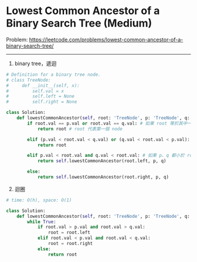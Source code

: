 Lowest Common Ancestor of a Binary Search Tree (Medium)
===

Problem: https://leetcode.com/problems/lowest-common-ancestor-of-a-binary-search-tree/

---

1. binary tree，遞迴
```python
# Definition for a binary tree node.
# class TreeNode:
#     def __init__(self, x):
#         self.val = x
#         self.left = None
#         self.right = None

class Solution:
    def lowestCommonAncestor(self, root: 'TreeNode', p: 'TreeNode', q: 'TreeNode') -> 'TreeNode':
        if root.val == p.val or root.val == q.val: # 如果 root 等於其中一個 p or q，那他就是答案(因為從上而下開始找)
            return root # root 代表第一個 node

        elif (p.val < root.val < q.val) or (q.val < root.val < p.val):
            return root

        elif p.val < root.val and q.val < root.val: # 如果 p、q 都小於 root，要往左邊走
            return self.lowestCommonAncestor(root.left, p, q)

        else:
            return self.lowestCommonAncestor(root.right, p, q)
```

2. 迴圈
```python
# time: O(h), space: O(1)

class Solution:
    def lowestCommonAncestor(self, root: 'TreeNode', p: 'TreeNode', q: 'TreeNode') -> 'TreeNode':
        while True:
            if root.val > p.val and root.val > q.val:
                root = root.left
            elif root.val < p.val and root.val < q.val:
                root = root.right
            else:
                return root
```
